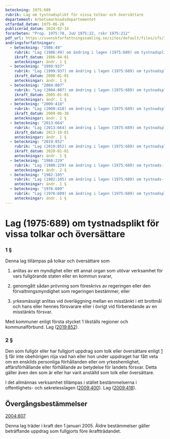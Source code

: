 ```yaml
---
beteckning: 1975:689
rubrik: Lag om tystnadsplikt för vissa tolkar och översättare
departement: Arbetsmarknadsdepartementet
utfardad_datum: 1975-06-26
publicerad_datum: 2024-02-14
forarbeten: "Prop. 1975:78, JuU 1975:22, rskr 1975:212"
pdf_url: https://svenskforfattningssamling.se/sites/default/files/sfs/1975-06/SFS1975-689.pdf
andringsforfattningar:
  - beteckning: "1986:49"
    rubrik: "Lag (1986:49) om ändring i lagen (1975:689) om tystnadsplikt för vissa tolkar och över- sättare"
    ikraft_datum: 1986-04-01
    anteckningar: ändr. 1 §
  - beteckning: "1999:937"
    rubrik: "Lag (1999:937) om ändring i lagen (1975:689) om tystnadsplikt för vissa tolkar och översättare"
    ikraft_datum: 2000-01-01
    anteckningar: ändr. 1 §
  - beteckning: "2004:807"
    rubrik: "Lag (2004:807) om ändring i lagen (1975:689) om tystnadsplikt för vissa tolkar och översättare"
    ikraft_datum: 2005-01-01
    anteckningar: ändr. 1 §
  - beteckning: "2009:418"
    rubrik: "Lag (2009:418) om ändring i lagen (1975:689) om tystnadsplikt för vissa tolkar och översättare"
    ikraft_datum: 2009-06-30
    anteckningar: ändr. 2 §
  - beteckning: "2013:664"
    rubrik: "Lag (2013:664) om ändring i lagen (1975:689) om tystnadsplikt för vissa tolkar och översättare"
    ikraft_datum: 2013-10-01
    anteckningar: ändr. 1 §
  - beteckning: "2019:852"
    rubrik: "Lag (2019:852) om ändring i lagen (1975:689) om tystnadsplikt för vissa tolkar och översättare"
    ikraft_datum: 2020-01-01
    anteckningar: ändr. 1 §
  - beteckning: "1980:229"
    rubrik: "Lag (1980:229) om ändring i lagen (1975:689) om tystnads- plikt för vissa tolkar och översättare"
    anteckningar: ändr. 2 §
  - beteckning: "1982:105"
    rubrik: "Lag (1982:105) om ändring i lagen (1975:689) om tystnads- plikt för vissa tolkar och översättare"
    anteckningar: ändr. 1 §
  - beteckning: "1976:609"
    rubrik: "Lag (1976:609) om ändring i lagen (1975:689) om tystnadsplikt för vissa tolkar och översättare"
    anteckningar: ändr. 1 §
---
```


# Lag (1975:689) om tystnadsplikt för vissa tolkar och översättare

### 1 §

Denna lag tillämpas på tolkar och översättare som

1. anlitas av en myndighet eller ett annat organ som utövar verksamhet för vars fullgörande staten eller en kommun svarar,

2. genomgått sådan prövning som föreskrivs av regeringen eller den förvaltningsmyndighet som regeringen bestämmer, eller

3. yrkesmässigt anlitas vid överläggning mellan en misstänkt i ett brottmål och hans eller hennes försvarare eller i övrigt vid förberedande av en misstänkts försvar.

Med kommuner enligt första stycket 1 likställs regioner och kommunalförbund. Lag ([2019:852](https://selex.se/eli/sfs/2019/852)).

### 2 §

Den som fullgör eller har fullgjort uppdrag som tolk eller översättare enligt [1 §](#1) får inte obehörigen röja vad han eller hon under uppdraget har fått veta om en enskilds personliga förhållanden eller om yrkeshemlighet, affärsförhållande eller förhållande av betydelse för landets försvar. Detta gäller även den som är eller har varit anställd som tolk eller översättare.

I det allmännas verksamhet tillämpas i stället bestämmelserna i offentlighets- och sekretesslagen ([2009:400](https://selex.se/eli/sfs/2009/400)). Lag ([2009:418](https://selex.se/eli/sfs/2009/418)).

## Övergångsbestämmelser

[2004:807](https://selex.se/eli/sfs/2004/807)

Denna lag träder i kraft den 1 januari 2005. Äldre bestämmelser gäller beträffande uppdrag som fullgjorts före ikraftträdandet.
